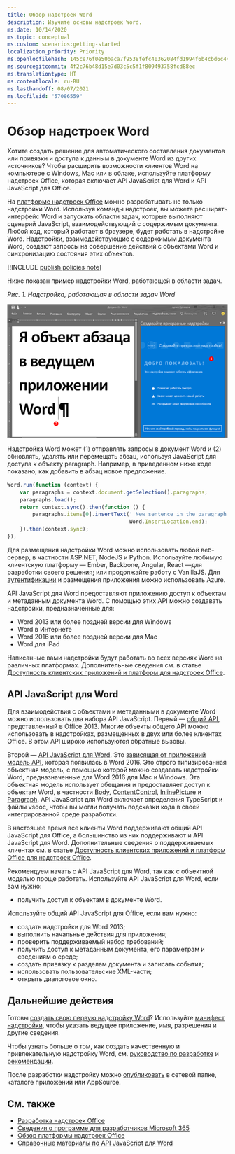 ```yaml
---
title: Обзор надстроек Word
description: Изучите основы надстроек Word.
ms.date: 10/14/2020
ms.topic: conceptual
ms.custom: scenarios:getting-started
localization_priority: Priority
ms.openlocfilehash: 145ce76f0e50baca7f9538fefc40362084fd1994f6b4cbd6c446a0ef2a4f5bac
ms.sourcegitcommit: 4f2c76b48d15e7d03c5c5f1f809493758fcd88ec
ms.translationtype: HT
ms.contentlocale: ru-RU
ms.lasthandoff: 08/07/2021
ms.locfileid: "57086559"
---
```

# <a name="word-add-ins-overview"></a>Обзор надстроек Word

Хотите создать решение для автоматического составления документов или привязки и доступа к данным в документе Word из других источников? Чтобы расширить возможности клиентов Word на компьютере с Windows, Mac или в облаке, используйте платформу надстроек Office, которая включает API JavaScript для Word и API JavaScript для Office.

На [платформе надстроек Office](../overview/office-add-ins.md) можно разрабатывать не только надстройки Word. Используя команды надстроек, вы можете расширять интерфейс Word и запускать области задач, которые выполняют сценарий JavaScript, взаимодействующий с содержимым документа. Любой код, который работает в браузере, будет работать в надстройке Word. Надстройки, взаимодействующие с содержимым документа Word, создают запросы на совершение действий с объектами Word и синхронизацию состояния этих объектов.

[!INCLUDE [publish policies note](../includes/note-publish-policies.md)]

Ниже показан пример надстройки Word, работающей в области задач.

*Рис. 1. Надстройка, работающая в области задач Word*

![Надстройка, работающая в области задач Word.](../images/word-add-in-show-host-client.png)

Надстройка Word может (1) отправлять запросы в документ Word и (2) обновлять, удалять или перемещать абзац, используя JavaScript для доступа к объекту paragraph. Например, в приведенном ниже коде показано, как добавить в абзац новое предложение.

```js
Word.run(function (context) {
    var paragraphs = context.document.getSelection().paragraphs;
    paragraphs.load();
    return context.sync().then(function () {
        paragraphs.items[0].insertText(' New sentence in the paragraph.',
                                       Word.InsertLocation.end);
    }).then(context.sync);
});

```

Для размещения надстройки Word можно использовать любой веб-сервер, в частности ASP.NET, NodeJS и Python. Используйте любимую клиентскую платформу — Ember, Backbone, Angular, React —для разработки своего решения; или продолжайте работу с VanillaJS. Для [аутентификации](../develop/overview-authn-authz.md) и размещения приложения можно использовать Azure.

API JavaScript для Word предоставляют приложению доступ к объектам и метаданным документа Word. С помощью этих API можно создавать надстройки, предназначенные для:

* Word 2013 или более поздней версии для Windows
* Word в Интернете
* Word 2016 или более поздней версии для Mac
* Word для iPad

Написанные вами надстройки будут работать во всех версиях Word на различных платформах. Дополнительные сведения см. в статье [Доступность клиентских приложений и платформ для надстроек Office](../overview/office-add-in-availability.md).

## <a name="javascript-apis-for-word"></a>API JavaScript для Word

Для взаимодействия с объектами и метаданными в документе Word можно использовать два набора API JavaScript. Первый — [общий API](/javascript/api/office), представленный в Office 2013. Многие объекты общего API можно использовать в надстройках, размещенных в двух или более клиентах Office. В этом API широко используются обратные вызовы.

Второй — [API JavaScript для Word](/javascript/api/word). Это [зависящая от приложений модель API](../develop/application-specific-api-model.md), которая появилась в Word 2016. Это строго типизированная объектная модель, с помощью которой можно создавать надстройки Word, предназначенные для Word 2016 для Mac и Windows. Эта объектная модель использует обещания и предоставляет доступ к объектам Word, в частности [Body](/javascript/api/word/word.body), [ContentControl](/javascript/api/word/word.contentcontrol), [InlinePicture](/javascript/api/word/word.inlinepicture) и [Paragraph](/javascript/api/word/word.paragraph). API JavaScript для Word включает определения TypeScript и файлы vsdoc, чтобы вы могли получать подсказки кода в своей интегрированной среде разработки.

В настоящее время все клиенты Word поддерживают общий API JavaScript для Office, а большинство из них поддерживают и API JavaScript для Word. Дополнительные сведения о поддерживаемых клиентах см. в статье [Доступность клиентских приложений и платформ Office для надстроек Office](../overview/office-add-in-availability.md).

Рекомендуем начать с API JavaScript для Word, так как с объектной моделью проще работать. Используйте API JavaScript для Word, если вам нужно:

* получить доступ к объектам в документе Word.

Используйте общий API JavaScript для Office, если вам нужно:

* создать надстройки для Word 2013;
* выполнить начальные действия для приложения;
* проверить поддерживаемый набор требований;
* получить доступ к метаданным документа, его параметрам и сведениям о среде;
* создать привязку к разделам документа и записать события;
* использовать пользовательские XML-части;
* открыть диалоговое окно.

## <a name="next-steps"></a>Дальнейшие действия

Готовы [создать свою первую надстройку Word](../quickstarts/word-quickstart.md)? Используйте [манифест надстройки](../develop/add-in-manifests.md), чтобы указать ведущее приложение, имя, разрешения и другие сведения.

Чтобы узнать больше о том, как создать качественную и привлекательную надстройку Word, см. [руководство по разработке](../design/add-in-design.md) и [рекомендации](../concepts/add-in-development-best-practices.md).

После разработки надстройку можно [опубликовать](../publish/publish.md) в сетевой папке, каталоге приложений или AppSource.

## <a name="see-also"></a>См. также

* [Разработка надстроек Office](../develop/develop-overview.md)
* [Сведения о программе для разработчиков Microsoft 365](https://developer.microsoft.com/microsoft-365/dev-program)
* [Обзор платформы надстроек Office](../overview/office-add-ins.md)
* [Справочные материалы по API JavaScript для Word](../reference/overview/word-add-ins-reference-overview.md)